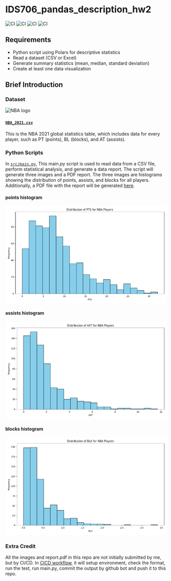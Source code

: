 # IDS706_pandas_description_hw2
![CI](https://github.com/nogibjj/IDS706_pandas_description_hw2/actions/workflows/CICD.yml/badge.svg)
![CI](https://github.com/nogibjj/IDS706_pandas_description_hw2/actions/workflows/format.yml/badge.svg)
![CI](https://github.com/nogibjj/IDS706_pandas_description_hw2/actions/workflows/lint.yml/badge.svg)
![CI](https://github.com/nogibjj/IDS706_pandas_description_hw2/actions/workflows/test.yml/badge.svg)

## Requirements
* Python script using Polars for descriptive statistics
* Read a dataset (CSV or Excel)
* Generate summary statistics (mean, median, standard deviation)
* Create at least one data visualization

## Brief Introduction

### Dataset
<img src="https://seeklogo.com/images/N/nba-logo-59F0731E03-seeklogo.com.png" alt="NBA logo" width="400" />

#### [`NBA_2021.csv`](NBA_2021.csv)
This is the NBA 2021 global statistics table, which includes data for every player, such as PT (points), BL (blocks), and AT (assists).

### Python Scripts

In [`src/main.py`](src/main.py), This main.py script is used to read data from a CSV file, perform statistical analysis, and generate a data report. The script will generate three images and a PDF report. The three images are histograms showing the distribution of points, assists, and blocks for all players. Additionally, a PDF file with the report will be generated [here](NBA_2021_Report.pdf).

#### points histogram

![pts_histogram.png](pts_histogram.png)

#### assists histogram

![ast_histogram.png](ast_histogram.png)

#### blocks histogram

![blk_histogram.png](blk_histogram.png)

### Extra Credit

All the images and report.pdf in this repo are not initially  submitted by me, but by CI/CD. In [CICD workflow](.github/workflows/CICD.yml), it will setup environment, check the format, run the test, run main.py, commit the output by github bot and push it to this repo.
